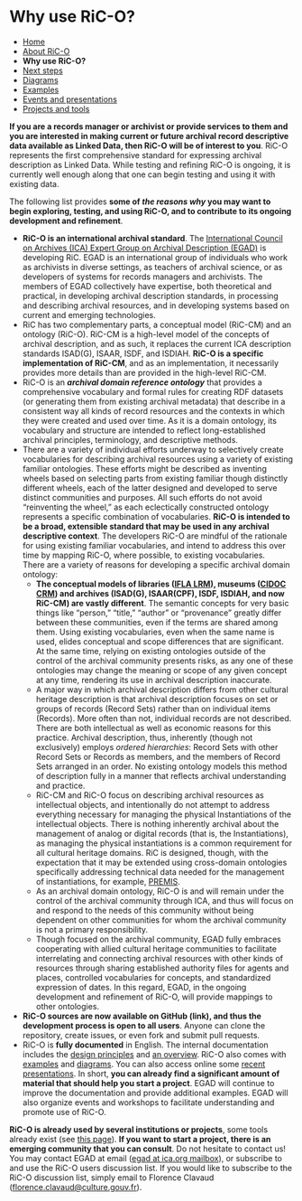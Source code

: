 # Why use RiC-O?

* [Home](index.html)
* [About RiC-O](about.html)
* **Why use RiC-O?**
* [Next steps](next-steps.html)
* [Diagrams](diagrams.html)
* [Examples](examples.html)
* [Events and presentations](events.html)
* [Projects and tools](projects-and-tools.html)


**If you are a records manager or archivist or provide services to them and you are interested in making current or future archival record descriptive data available as Linked Data, then RiC-O will be of interest to you**. RiC-O represents the first comprehensive standard for expressing archival description as Linked Data. While testing and refining RiC-O is ongoing, it is currently well enough along that one can begin testing and using it with existing data.

The following list provides **some of *the reasons why* you may want to begin exploring, testing, and using RiC-O, and to contribute to its ongoing development and refinement**.

* **RiC-O is an international archival standard**. The  [International Council on Archives (ICA) Expert Group on Archival Description (EGAD)](https://www.ica.org/en/egad-steering-committee-0) is developing RiC. EGAD is an international group of individuals who work as archivists in diverse settings, as teachers of archival science, or as developers of systems for records managers and archivists. The members of EGAD collectively have expertise, both theoretical and practical, in developing archival description standards, in processing and describing archival resources, and in developing systems based on current and emerging technologies.
* RiC has two complementary parts, a conceptual model (RiC-CM) and an ontology (RiC-O). RiC-CM is a high-level model of the concepts of archival description, and as such, it replaces the current ICA description standards ISAD(G), ISAAR, ISDF, and ISDIAH. **RiC-O is a specific implementation of RiC-CM**, and as an implementation, it necessarily provides more details than are provided in the high-level RiC-CM.
* RiC-O is an ***archival domain reference ontology*** that provides a comprehensive vocabulary and formal rules for creating RDF datasets (or generating them from existing archival metadata) that describe in a consistent way all kinds of record resources and the contexts in which they were created and used over time. As it is a domain ontology, its vocabulary and structure are intended to reflect long-established archival principles, terminology, and descriptive methods.
* There are a variety of individual efforts underway to selectively create vocabularies for describing archival resources using a variety of existing familiar ontologies. These efforts might be described as inventing wheels based on selecting parts from existing familiar though distinctly different wheels, each of the latter designed and developed to serve distinct communities and purposes. All such efforts do not avoid “reinventing the wheel,” as each eclectically constructed ontology represents a specific combination of vocabularies. **RiC-O is intended to be a broad, extensible standard that may be used in any archival descriptive context**. The developers RiC-O are mindful of the rationale for using existing familiar vocabularies, and intend to address this over time by mapping RiC-O, where possible, to existing vocabularies. <br>There are a variety of reasons for developing a specific archival domain ontology:
    * **The conceptual models of libraries ([IFLA LRM](https://www.ifla.org/publications/node/11412)), museums ([CIDOC CRM](http://www.cidoc-crm.org/)) and archives (ISAD(G), ISAAR(CPF), ISDF, ISDIAH, and now RiC-CM) are vastly different**. The semantic concepts for very basic things like “person,” “title,” “author” or “provenance” greatly differ between these communities, even if the terms are shared among them. Using existing vocabularies, even when the same name is used, elides conceptual and scope differences that are significant. At the same time, relying on existing ontologies outside of the control of the archival community presents risks, as any one of these ontologies may change the meaning or scope of any given concept at any time, rendering its use in archival description inaccurate.
    * A major way in which archival description differs from other cultural heritage description is that archival description focuses on set or groups of records (Record Sets) rather than on individual items (Records). More often than not, individual records are not described. There are both intellectual as well as economic reasons for this practice. Archival description, thus, inherently (though not exclusively) employs *ordered hierarchies*: Record Sets with other Record Sets or Records as members, and the members of Record Sets arranged in an order. No existing ontology models this method of description fully in a manner that reflects archival understanding and practice.
    * RiC-CM and RiC-O focus on describing archival resources as intellectual objects, and intentionally do not attempt to address everything necessary for managing the physical Instantiations of the intellectual objects. There is nothing inherently archival about the management of analog or digital records (that is, the Instantiations), as managing the physical instantiations is a common requirement for all cultural heritage domains. RiC is designed, though, with the expectation that it may be extended using cross-domain ontologies specifically addressing technical data needed for the management of instantiations, for example, [PREMIS](https://www.loc.gov/standards/premis/).
    * As an archival domain ontology, RiC-O is and will remain under the control of the archival community through ICA, and thus will focus on and respond to the needs of this community without being dependent on other communities for whom the archival community is not a primary responsibility.
    * Though focused on the archival community, EGAD fully embraces cooperating with allied cultural heritage communities to facilitate interrelating and connecting archival resources with other kinds of resources through sharing established authority files for agents and places, controlled vocabularies for concepts, and standardized expression of dates. In this regard, EGAD, in the ongoing development and refinement of RiC-O, will provide mappings to other ontologies.    
* **RiC-O sources are now available on GitHub (link), and thus the development process is open to all users**. Anyone can clone the repository, create issues, or even fork and submit pull requests.
* RiC-O is **fully documented** in English. The internal documentation includes the [design principles](https://www.ica.org/standards/RiC/ontology.html#design-principles) and [an overview](https://www.ica.org/standards/RiC/ontology.html#understanding-RiCO). RiC-O also comes with [examples](examples.html) and [diagrams](diagrams.html). You can also access online some [recent presentations](events.html). In short, **you can already find a significant amount of material that should help you start a project**. EGAD will continue to improve the documentation and provide additional examples. EGAD will also organize events and workshops to facilitate understanding and promote use of RiC-O.

**RiC-O is already used by several institutions or projects**, some tools already exist (see [this page](projects-and-tools.html)). **If you want to start a project, there is an emerging community that you can consult**. Do not hesitate to contact us! You may contact EGAD at email ([egad at ica.org mailbox](mailto:egad@ica.org)), or subscribe to and use the RiC-O users discussion list. If you would like to subscribe to the RiC-O discussion list, simply email to Florence Clavaud ([florence.clavaud@culture.gouv.fr](mailto:florence.clavaud@culture.gouv.fr)).
